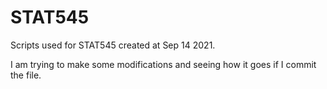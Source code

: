 # STAT545
Scripts used for STAT545 created at Sep 14 2021.

I am trying to make some modifications and seeing how it goes if I commit the file.
